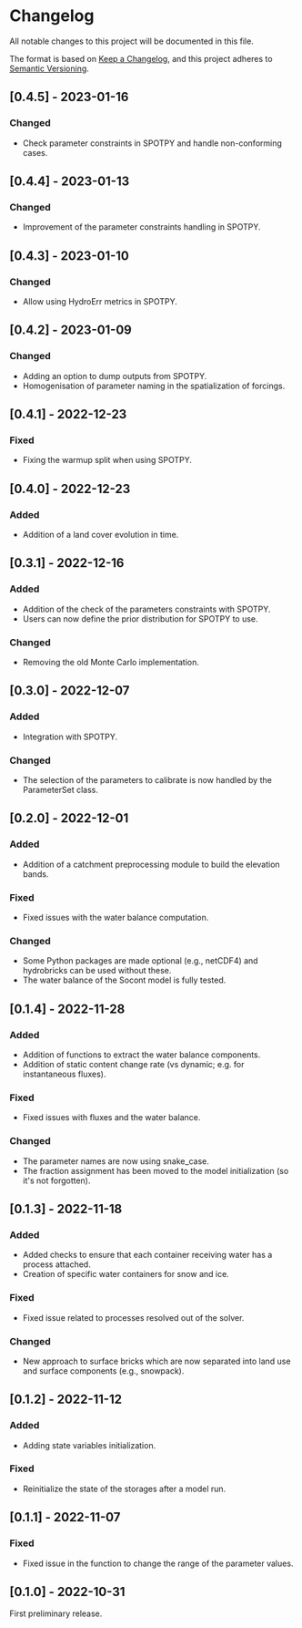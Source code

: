 # Changelog
All notable changes to this project will be documented in this file.

The format is based on [Keep a Changelog](https://keepachangelog.com/en/1.0.0/),
and this project adheres to [Semantic Versioning](https://semver.org/spec/v2.0.0.html).


## [0.4.5] - 2023-01-16

### Changed

- Check parameter constraints in SPOTPY and handle non-conforming cases.
 

## [0.4.4] - 2023-01-13

### Changed

- Improvement of the parameter constraints handling in SPOTPY.


## [0.4.3] - 2023-01-10

### Changed

- Allow using HydroErr metrics in SPOTPY.


## [0.4.2] - 2023-01-09

### Changed

- Adding an option to dump outputs from SPOTPY.
- Homogenisation of parameter naming in the spatialization of forcings.


## [0.4.1] - 2022-12-23

### Fixed

- Fixing the warmup split when using SPOTPY.


## [0.4.0] - 2022-12-23

### Added

- Addition of a land cover evolution in time.


## [0.3.1] - 2022-12-16

### Added

- Addition of the check of the parameters constraints with SPOTPY.
- Users can now define the prior distribution for SPOTPY to use.

### Changed

- Removing the old Monte Carlo implementation.


## [0.3.0] - 2022-12-07

### Added

- Integration with SPOTPY.

### Changed

- The selection of the parameters to calibrate is now handled by the ParameterSet class.


## [0.2.0] - 2022-12-01

### Added

- Addition of a catchment preprocessing module to build the elevation bands.

### Fixed

- Fixed issues with the water balance computation.

### Changed

- Some Python packages are made optional (e.g., netCDF4) and hydrobricks can be used without these.
- The water balance of the Socont model is fully tested.


## [0.1.4] - 2022-11-28

### Added

- Addition of functions to extract the water balance components.
- Addition of static content change rate (vs dynamic; e.g. for instantaneous fluxes).

### Fixed

- Fixed issues with fluxes and the water balance.

### Changed

- The parameter names are now using snake_case.
- The fraction assignment has been moved to the model initialization (so it's not forgotten).


## [0.1.3] - 2022-11-18

### Added

- Added checks to ensure that each container receiving water has a process attached.
- Creation of specific water containers for snow and ice.

### Fixed

- Fixed issue related to processes resolved out of the solver.

### Changed

- New approach to surface bricks which are now separated into land use and surface components (e.g., snowpack).


## [0.1.2] - 2022-11-12

### Added

- Adding state variables initialization.

### Fixed

- Reinitialize the state of the storages after a model run.


## [0.1.1] - 2022-11-07

### Fixed

- Fixed issue in the function to change the range of the parameter values.


## [0.1.0] - 2022-10-31
First preliminary release.